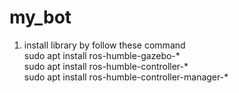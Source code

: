 # my_bot
1. install library by follow these command 
    <br>sudo apt install ros-humble-gazebo-*
    <br>sudo apt install ros-humble-controller-*
    <br>sudo apt install ros-humble-controller-manager-*
